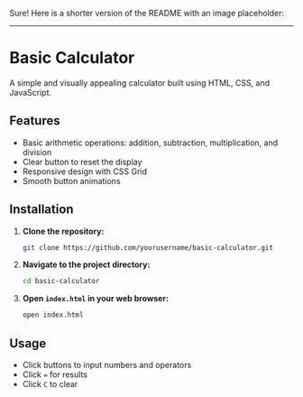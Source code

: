 Sure! Here is a shorter version of the README with an image placeholder:

---

# Basic Calculator

A simple and visually appealing calculator built using HTML, CSS, and JavaScript.

## Features
- Basic arithmetic operations: addition, subtraction, multiplication, and division
- Clear button to reset the display
- Responsive design with CSS Grid
- Smooth button animations

## Installation
1. **Clone the repository:**
   ```bash
   git clone https://github.com/yourusername/basic-calculator.git
   ```
2. **Navigate to the project directory:**
   ```bash
   cd basic-calculator
   ```
3. **Open `index.html` in your web browser:**
   ```bash
   open index.html
   ```

## Usage
- Click buttons to input numbers and operators
- Click `=` for results
- Click `C` to clear
